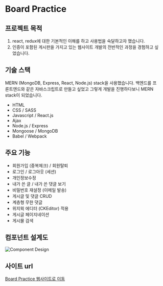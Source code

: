 # Board Practice

## 프로젝트 목적

1. react, redux에 대한 기본적인 이해를 하고 사용법을 숙달하고자 했습니다.
2. 인증이 포함된 게시판을 가지고 있는 웹사이트 개발의 전반적인 과정을 경험하고 싶었습니다.

## 기술 스택

MERN (MongoDB, Express, React, Node.js) stack을 사용했습니다.
백엔드를 프론트엔드와 같은 자바스크립트로 만들고 싶었고 그렇게 개발을 진행하다보니 MERN stack이 되었습니다.

  * HTML
  * CSS / SASS
  * Javascript / React.js
  * Ajax
  * Node.js / Express
  * Mongoose / MongoDB
  * Babel / Webpack

## 주요 기능

  * 회원가입 (중복체크) / 회원탈퇴
  * 로그인 / 로그아웃 (세션)
  * 개인정보수정
  * 내가 쓴 글 / 내가 쓴 댓글 보기
  * 비밀번호 재설정 (이메일 발송)
  * 게시글 및 댓글 CRUD
  * 계층형 무한 댓글
  * 위지윅 에디터 (CKEditor) 적용
  * 게시글 페이지네이션
  * 게시물 검색

## 컴포넌트 설계도

![Component Design](https://user-images.githubusercontent.com/60813614/85696669-181cf000-b714-11ea-9bfe-0cf86065309e.png)

## 사이트 url

[Board Practice 웹사이트로 이동](http://www.boardpractice.site)
